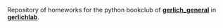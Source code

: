 Repository of homeworks for the python bookclub of [**gerlich_general**](https://github.com/gerlichlab/gerlich_general) in [**gerlichlab**](https://github.com/gerlichlab).
